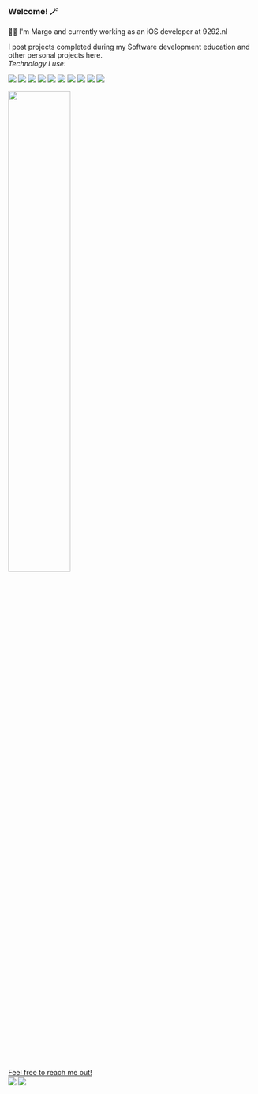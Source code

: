 ### Welcome! 🪄

👩‍💻 I'm Margo and currently working as an iOS developer at 9292.nl 

I post projects completed during my Software development education and other personal projects here.</br>
_Technology I use:_

<img src="https://img.shields.io/badge/-Swift-orange"> <img src="https://img.shields.io/badge/-Objective--C-blueviolet"> <img src="https://img.shields.io/badge/-SwiftUI-green"> <img src="https://img.shields.io/badge/-Combine-purple"> <img src="https://img.shields.io/badge/-UIKit-blue">  <img src="https://img.shields.io/badge/-Realm-violet"> <img src="https://img.shields.io/badge/-Firebase-yellow"> <img src="https://img.shields.io/badge/-Dart-black"> <img src="https://img.shields.io/badge/-Flutter-darkblue"> <img src="https://img.shields.io/badge/-REST APIs-lightgrey">

<a href="https://github.com/r28611"> 
<img 
align="center" 
width="50%" 
src="https://github-readme-stats.vercel.app/api?username=r28611&theme=github_light&show_icons=true"/></br></br>

Feel free to reach me out! </br><a href= "https://www.linkedin.com/in/margonovokh/"><img align=center src="https://img.shields.io/badge/linkedin-%230077B5.svg?&logo=linkedin&logoColor=white" /></a>  <a href="mailto:margo.novokh@gmail.com"><img align=center src="https://img.shields.io/badge/gmail-D14836?&logo=gmail&logoColor=white" /></a> 

<!-- 📫 How to reach me: margo.novokh@gmail.com -->
